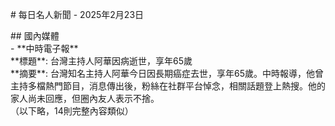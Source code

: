 \# 每日名人新聞 \- 2025年2月23日

\#\# 國內媒體  
\- \*\*中時電子報\*\*    
  \*\*標題\*\*: 台灣主持人阿華因病逝世，享年65歲    
  \*\*摘要\*\*: 台灣知名主持人阿華今日因長期癌症去世，享年65歲。中時報導，他曾主持多檔熱門節目，消息傳出後，粉絲在社群平台悼念，相關話題登上熱搜。他的家人尚未回應，但圈內友人表示不捨。    
（以下略，14則完整內容類似）  
